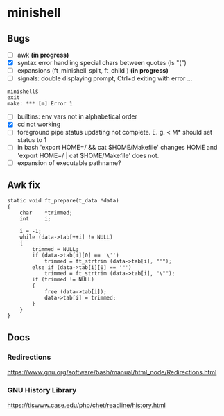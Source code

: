 # minishell

## Bugs
- [ ] awk **(in progress)**
- [x] syntax error handling special chars between quotes (ls "(")
- [ ] expansions (ft_minishell_split, ft_child ) **(in progress)**
- [ ] signals: double displaying prompt, Ctrl+d exiting with error ...
```
minishell$
exit
make: *** [m] Error 1
```
- [ ] builtins: env vars not in alphabetical order
- [x] cd not working
- [ ] foreground pipe status updating not complete. E. g. < M* should set status to 1
- [ ] in bash 'export HOME=/ && cat $HOME/Makefile' changes HOME and 'export HOME=/ | cat $HOME/Makefile' does not.
- [ ] expansion of executable pathname?

## Awk fix

```
static void	ft_prepare(t_data *data)
{
	char	*trimmed;
	int		i;

	i = -1;
	while (data->tab[++i] != NULL)
	{
		trimmed = NULL;
		if (data->tab[i][0] == '\'')
			trimmed = ft_strtrim (data->tab[i], "'");
		else if (data->tab[i][0] == '"')
			trimmed = ft_strtrim (data->tab[i], "\"");
		if (trimmed != NULL)
		{
			free (data->tab[i]);
			data->tab[i] = trimmed;
		}
	}
}
```

## Docs
### Redirections
https://www.gnu.org/software/bash/manual/html_node/Redirections.html

### GNU History Library
https://tiswww.case.edu/php/chet/readline/history.html
